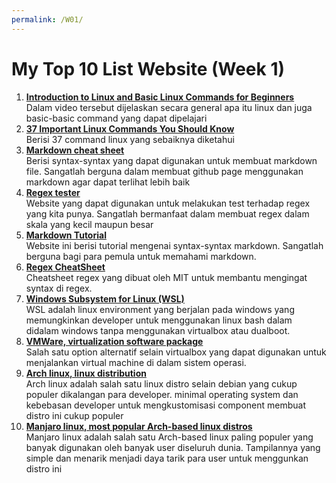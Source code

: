 ```yaml
---
permalink: /W01/
---
```


# My Top 10 List Website (Week 1)

1. [**Introduction to Linux and Basic Linux Commands for Beginners**](https://youtu.be/IVquJh3DXUA)<br>
Dalam video tersebut dijelaskan secara general apa itu linux dan juga basic-basic command yang dapat dipelajari
2. [**37 Important Linux Commands You Should Know**](https://www.howtogeek.com/412055/37-important-linux-commands-you-should-know/)<br>
Berisi 37 command linux yang sebaiknya diketahui
3. [**Markdown cheat sheet**](https://www.markdownguide.org/cheat-sheet/)<br>
Berisi syntax-syntax yang dapat digunakan untuk membuat markdown file. Sangatlah berguna dalam membuat github page menggunakan markdown agar dapat terlihat lebih baik
4. [**Regex tester**](https://regex101.com/)<br>
Website yang dapat digunakan untuk melakukan test terhadap regex yang kita punya. Sangatlah bermanfaat dalam membuat regex dalam skala yang kecil maupun besar
5. [**Markdown Tutorial**](https://www.markdowntutorial.com/)<br>
Website ini berisi tutorial mengenai syntax-syntax markdown. Sangatlah berguna bagi para pemula untuk memahami markdown.
6. [**Regex CheatSheet**](http://web.mit.edu/hackl/www/lab/turkshop/slides/regex-cheatsheet.pdf)<br>
Cheatsheet regex yang dibuat oleh MIT untuk membantu mengingat syntax di regex.
7. [**Windows Subsystem for Linux (WSL)**](https://docs.microsoft.com/en-us/windows/wsl/)<br>
WSL adalah linux environment yang berjalan pada windows yang memungkinkan developer untuk menggunakan linux bash dalam didalam windows tanpa menggunakan virtualbox atau dualboot.
8. [**VMWare, virtualization software package**](https://www.vmware.com/products/workstation-player/workstation-player-evaluation.html)<br>
Salah satu option alternatif selain virtualbox yang dapat digunakan untuk menjalankan virtual machine di dalam sistem operasi.
9. [**Arch linux, linux distribution**](https://archlinux.org/)<br>
Arch linux adalah salah satu linux distro selain debian yang cukup populer dikalangan para developer. minimal operating system dan kebebasan developer untuk mengkustomisasi component membuat distro ini cukup populer
10. [**Manjaro linux, most popular Arch-based linux distros**](https://manjaro.org/)<br>
Manjaro linux adalah salah satu Arch-based linux paling populer yang banyak digunakan oleh banyak user diseluruh dunia. Tampilannya yang simple dan menarik menjadi daya tarik para user untuk menggunkan distro ini